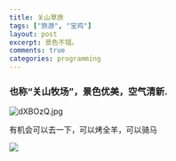 ```yaml
---
title: 关山草原
tags: ["旅游", "宝鸡"]
layout: post
excerpt: 景色不错。
comments: true
categories: programming
---
```

### 也称“关山牧场”，景色优美，空气清新. ####

![dXBOzQ.jpg](https://s1.ax1x.com/2020/08/31/dXBOzQ.jpg)

有机会可以去一下，可以烤全羊，可以骑马

![](https://pic.downk.cc/item/5f4cf4b8160a154a67fd75c9.jpg)


